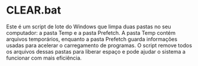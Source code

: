 # CLEAR.bat

Este é um script de lote do Windows que limpa duas pastas no seu computador: a pasta Temp e a pasta Prefetch. A pasta Temp contém arquivos temporários, enquanto a pasta Prefetch guarda informações usadas para acelerar o carregamento de programas. O script remove todos os arquivos dessas pastas para liberar espaço e pode ajudar o sistema a funcionar com mais eficiência.
